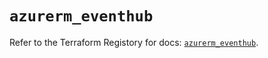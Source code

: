 # `azurerm_eventhub`

Refer to the Terraform Registory for docs: [`azurerm_eventhub`](https://www.terraform.io/docs/providers/azurerm/r/eventhub).

